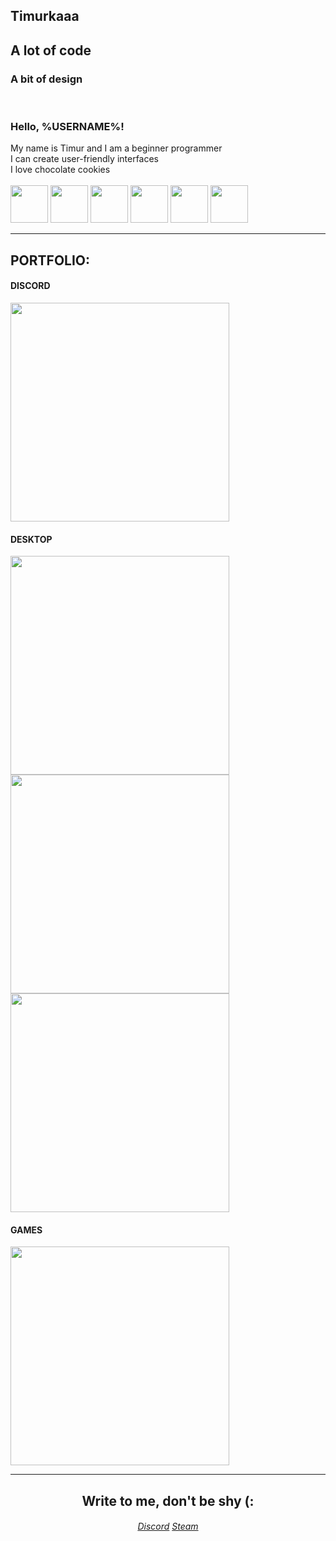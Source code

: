 <!DOCTYPE html>
<html>
  <body>
    <section id="welcome">
      <div class="welcome-about-me">
        <h1 style="opacity: 1; transform: translateX(0px) translateZ(0px);">Timurkaaa</h1>
        <h2>A lot of code</h2>
        <h3>A bit of design</h3>
      </div>
      <br>
      <div class="welcome-dialog">
        <h3>Hello, %USERNAME%!</h3>
        <div class="welcome-dialog--item">
          <div>My name is Timur and I am a beginner programmer</div>
        </div>
        <div class="welcome-dialog--item">
          <div>I can create user-friendly interfaces</div>
        </div>
        <div class="welcome-dialog--item">
          <div>I love chocolate cookies</div>
        </div>
      </div>
      <br>
      <div class="welcome-skils">
        <img class="welcome-skils--item" id="python" src="https://github.com/Timurkaaaaaaa/Timurkaaaaaaa/blob/main/icons/python.png?raw=true" width="60" height="60">
        <img class="welcome-skils--item" id="C++" src="https://github.com/Timurkaaaaaaa/Timurkaaaaaaa/blob/main/icons/c++.png?raw=true" width="60" height="60">
        <img class="welcome-skils--item" id="HTML" src="https://github.com/Timurkaaaaaaa/Timurkaaaaaaa/blob/main/icons/html.png?raw=true" width="60" height="60">
        <img class="welcome-skils--item" id="CSS" src="https://github.com/Timurkaaaaaaa/Timurkaaaaaaa/blob/main/icons/CSS.png?raw=true" width="60" height="60">
        <img class="welcome-skils--item" id="JS" src="https://github.com/Timurkaaaaaaa/Timurkaaaaaaa/blob/main/icons/javascript.png?raw=true" width="60" height="60">
        <img class="welcome-skils--item" id="SQL" src="https://github.com/Timurkaaaaaaa/Timurkaaaaaaa/blob/main/icons/sql.png?raw=true" width="60" height="60">
      </div>
    </section>
    <hr>
    <section>
      <h1>PORTFOLIO:</h1>
      <div class="discord">
        <h4>DISCORD</h4>
        <a href="https://github.com/Timurkaaaaaaa/multipage-modal-windows-disnake">
          <img src="https://github.com/Timurkaaaaaaa/Timurkaaaaaaa/blob/main/badges/MultiPage-Modal-Windows.png?raw=true" width="350">
        </a>
      </div>
      <div class="desktop">
        <h4>DESKTOP</h4>
        <a href="https://github.com/Timurkaaaaaaa/GOS-Pamyatka">
          <img src="https://github.com/Timurkaaaaaaa/Timurkaaaaaaa/blob/main/badges/Interactive%20Reminder.png?raw=true" width="350">
        </a><br>
        <a href="https://github.com/Timurkaaaaaaa/UNIX-Time">
          <img src="https://github.com/Timurkaaaaaaa/Timurkaaaaaaa/blob/main/badges/unix-1.png?raw=true" width="350">
        </a><br>
        <a href="https://github.com/Timurkaaaaaaa/UNIX-Converter">
          <img src="https://github.com/Timurkaaaaaaa/Timurkaaaaaaa/blob/main/badges/unix-2.png?raw=true" width="350">
        </a>
      </div>
      <div class="games">
        <h4>GAMES</h4>
        <a href="https://github.com/Timurkaaaaaaa/SquidGameMod/tree/main">
          <img src="https://github.com/Timurkaaaaaaa/Timurkaaaaaaa/blob/main/badges/SquidGameMod.png?raw=true" width="350">
        </a>
    </section>
    <hr>
    <section align="center">
      <h1>Write to me, don't be shy (:</h1></center>
      <div class="my-contacts">
        <h6 class="my-contact--links">
          <a href="https://discordapp.com/users/771247907315384320/">Discord</a>
          <a href="https://steamcommunity.com/profiles/76561199379029828/">Steam</a>
        </h6>
      </div>
    </section>
  </body>
</html>
